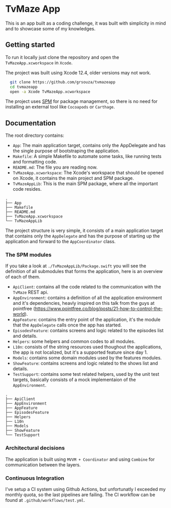 # TvMaze App

This is an app built as a coding challenge, it was built with simplicity in mind and to showcase some of my knowledges.


## Getting started 

To run it locally just clone the repository and open the `TvMazeApp.xcworkspace` in `Xcode`.

The project was built using Xcode 12.4, older versions may not work.

```bash 
  git clone https://github.com/grsouza/tvmazeapp
  cd tvmazeapp
  open -a Xcode TvMazeApp.xcworkspace
```

The project uses [SPM](https://swift.org/package-manager/) for package management, so there is no need for installing an external tool like `Cocoapods` or `Carthage`.
    

## Documentation

The root directory contains:

* `App`: The main application target, contains only the AppDelegate and has the single purpose of bootstraping the application.
* `Makefile`: A simple Makefile to automate some tasks, like running tests and formatting code.
* `README.md`: The file you are reading now.
* `TvMazeApp.xcworkspace`: The Xcode's workspace that should be opened on Xcode, it contains the main project and SPM package.
* `TvMazeAppLib`: This is the main SPM package, where all the important code resides.

```
.
├── App
├── Makefile
├── README.md
├── TvMazeApp.xcworkspace
└── TvMazeAppLib
```

The project structure is very simple, it consists of a main application target that contains only the `AppDelegate` and has the purpose of starting up the application and forward to the `AppCoordinator` class.

### The SPM modules

If you take a look at `./TvMazeAppLib/Package.swift` you will see the definition of all submodules that forms the application, here is an overview of each of them.

* `ApiClient`: contains all the code related to the communication with the `TvMaze` REST api.
* `AppEnvironment`: contains a definition of all the application environment and it's dependencies, heavly inspired on this talk from the guys at pointfree (https://www.pointfree.co/blog/posts/21-how-to-control-the-world).
* `AppFeature`: contains the entry point of the application, it's the module that the `AppDelegate` calls once the app has started.
* `EpisodesFeature`: contains screens and logic related to the episodes list and details.
* `Helpers`: some helpers and common codes to all modules.
* `L10n`: consists of the string resources used thoughout the applications, the app is not localized, but it's a supported feature since day 1.
* `Models`: contains some domain modules used by the features modules.
* `ShowFeature`: contains screens and logic related to the shows list and details.
* `TestSupport`: contains some test related helpers, used by the unit test targets, basically consists of a mock implementaion of the `AppEnvironment`.


```
.
├── ApiClient
├── AppEnvironment
├── AppFeature
├── EpisodesFeature
├── Helpers
├── L10n
├── Models
├── ShowFeature
└── TestSupport
```

### Architectural decisions

The application is built using `MVVM + Coordinator` and using `Combine` for communication between the layers.


### Continuous Integration

I've setup a CI system using Github Actions, but unfortunatly I exceeded my monthly quota, so the last pipelines are failing. The CI workflow can be found at `.github/workflows/test.yml`.
